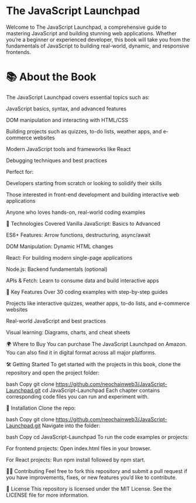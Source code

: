 # The JavaScript Launchpad
Welcome to The JavaScript Launchpad, a comprehensive guide to mastering JavaScript and building stunning web applications. Whether you’re a beginner or experienced developer, this book will take you from the fundamentals of JavaScript to building real-world, dynamic, and responsive frontends.

# 📚 About the Book
The JavaScript Launchpad covers essential topics such as:

JavaScript basics, syntax, and advanced features

DOM manipulation and interacting with HTML/CSS

Building projects such as quizzes, to-do lists, weather apps, and e-commerce websites

Modern JavaScript tools and frameworks like React

Debugging techniques and best practices

Perfect for:

Developers starting from scratch or looking to solidify their skills

Those interested in front-end development and building interactive web applications

Anyone who loves hands-on, real-world coding examples

🔨 Technologies Covered
Vanilla JavaScript: Basics to Advanced

ES6+ Features: Arrow functions, destructuring, async/await

DOM Manipulation: Dynamic HTML changes

React: For building modern single-page applications

Node.js: Backend fundamentals (optional)

APIs & Fetch: Learn to consume data and build interactive apps

🚀 Key Features
Over 30 coding examples with step-by-step guides

Projects like interactive quizzes, weather apps, to-do lists, and e-commerce websites

Real-world JavaScript and best practices

Visual learning: Diagrams, charts, and cheat sheets

🌍 Where to Buy
You can purchase The JavaScript Launchpad on Amazon. You can also find it in digital format across all major platforms.

🛠️ Getting Started
To get started with the projects in this book, clone the repository and open the project folder:

bash
Copy
git clone https://github.com/neochainweb3/JavaScript-Launchpad.git
cd JavaScript-Launchpad
Each chapter contains corresponding code files you can run and experiment with.

📖 Installation
Clone the repo:

bash
Copy
git clone https://github.com/neochainweb3/JavaScript-Launchpad.git
Navigate into the folder:

bash
Copy
cd JavaScript-Launchpad
To run the code examples or projects:

For frontend projects: Open index.html files in your browser.

For React projects: Run npm install followed by npm start.

🧑‍💻 Contributing
Feel free to fork this repository and submit a pull request if you have improvements, fixes, or new features you’d like to contribute.

📝 License
This repository is licensed under the MIT License. See the LICENSE file for more information.
